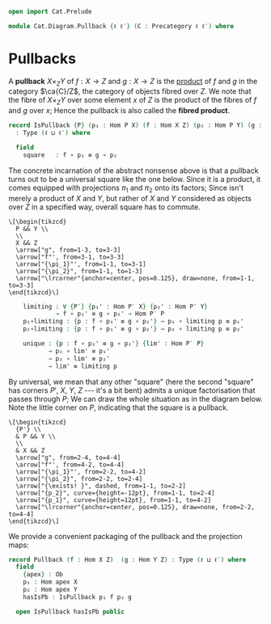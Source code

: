 ```agda
open import Cat.Prelude

module Cat.Diagram.Pullback {ℓ ℓ′} (C : Precategory ℓ ℓ′) where
```

# Pullbacks

<!--
```agda
open import Cat.Reasoning C
private variable
  P′ X Y Z : Ob
  h p₁' p₂' : Hom X Y
```
-->

A **pullback** $X \times_Z Y$ of $f : X \to Z$ and $g : X \to Z$ is the
[product] of $f$ and $g$ in the category $\ca{C}/Z$, the category of
objects fibred over $Z$. We note that the fibre of $X \times_Z Y$ over
some element $x$ of $Z$ is the product of the fibres of $f$ and $g$ over
$x$; Hence the pullback is also called the **fibred product**.

[product]: Cat.Diagram.Product.html

```agda
record IsPullback {P} (p₁ : Hom P X) (f : Hom X Z) (p₂ : Hom P Y) (g : Hom Y Z)
  : Type (ℓ ⊔ ℓ′) where

  field
    square   : f ∘ p₁ ≡ g ∘ p₂
```

The concrete incarnation of the abstract nonsense above is that a
pullback turns out to be a universal square like the one below. Since it
is a product, it comes equipped with projections $\pi_1$ and $\pi_2$
onto its factors; Since isn't merely a product of $X$ and $Y$, but
rather of $X$ and $Y$ considered as objects over $Z$ in a specified way,
overall square has to commute.

~~~{.quiver}
\[\begin{tikzcd}
  P && Y \\
  \\
  X && Z
  \arrow["g", from=1-3, to=3-3]
  \arrow["f"', from=3-1, to=3-3]
  \arrow["{\pi_1}"', from=1-1, to=3-1]
  \arrow["{\pi_2}", from=1-1, to=1-3]
  \arrow["\lrcorner"{anchor=center, pos=0.125}, draw=none, from=1-1, to=3-3]
\end{tikzcd}\]
~~~

```agda
    limiting : ∀ {P′} {p₁' : Hom P′ X} {p₂' : Hom P′ Y}
             → f ∘ p₁' ≡ g ∘ p₂' → Hom P′ P
    p₁∘limiting : {p : f ∘ p₁' ≡ g ∘ p₂'} → p₁ ∘ limiting p ≡ p₁'
    p₂∘limiting : {p : f ∘ p₁' ≡ g ∘ p₂'} → p₂ ∘ limiting p ≡ p₂'

    unique : {p : f ∘ p₁' ≡ g ∘ p₂'} {lim' : Hom P′ P}
           → p₁ ∘ lim' ≡ p₁'
           → p₂ ∘ lim' ≡ p₂'
           → lim' ≡ limiting p
```

By universal, we mean that any other "square" (here the second "square"
has corners $P'$, $X$, $Y$, $Z$ --- it's a bit bent) admits a unique
factorisation that passes through $P$; We can draw the whole situation
as in the diagram below. Note the little corner on $P$, indicating that
the square is a pullback.

~~~{.quiver .tall-2}
\[\begin{tikzcd}
  {P'} \\
  & P && Y \\
  \\
  & X && Z
  \arrow["g", from=2-4, to=4-4]
  \arrow["f"', from=4-2, to=4-4]
  \arrow["{\pi_1}"', from=2-2, to=4-2]
  \arrow["{\pi_2}", from=2-2, to=2-4]
  \arrow["{\exists! }", dashed, from=1-1, to=2-2]
  \arrow["{p_2}", curve={height=-12pt}, from=1-1, to=2-4]
  \arrow["{p_1}", curve={height=12pt}, from=1-1, to=4-2]
  \arrow["\lrcorner"{anchor=center, pos=0.125}, draw=none, from=2-2, to=4-4]
\end{tikzcd}\]
~~~

We provide a convenient packaging of the pullback and the projection
maps:

```agda
record Pullback (f : Hom X Z)  (g : Hom Y Z) : Type (ℓ ⊔ ℓ′) where
  field
    {apex} : Ob
    p₁ : Hom apex X
    p₂ : Hom apex Y
    hasIsPb : IsPullback p₁ f p₂ g

  open IsPullback hasIsPb public
```